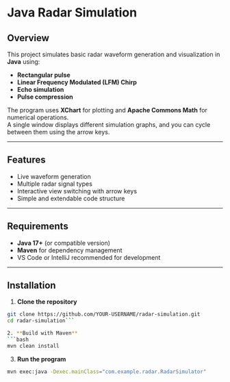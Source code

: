 # Java Radar Simulation

## Overview
This project simulates basic radar waveform generation and visualization in **Java** using:
- **Rectangular pulse**
- **Linear Frequency Modulated (LFM) Chirp**
- **Echo simulation**
- **Pulse compression**

The program uses **XChart** for plotting and **Apache Commons Math** for numerical operations.  
A single window displays different simulation graphs, and you can cycle between them using the arrow keys.

---

## Features
- Live waveform generation
- Multiple radar signal types
- Interactive view switching with arrow keys
- Simple and extendable code structure

---

## Requirements
- **Java 17+** (or compatible version)
- **Maven** for dependency management
- VS Code or IntelliJ recommended for development

---

## Installation
1. **Clone the repository**
```bash
git clone https://github.com/YOUR-USERNAME/radar-simulation.git
cd radar-simulation```

2. **Build with Maven**
```bash
mvn clean install
```

3. **Run the program**
```bash
mvn exec:java -Dexec.mainClass="com.example.radar.RadarSimulator"
```

